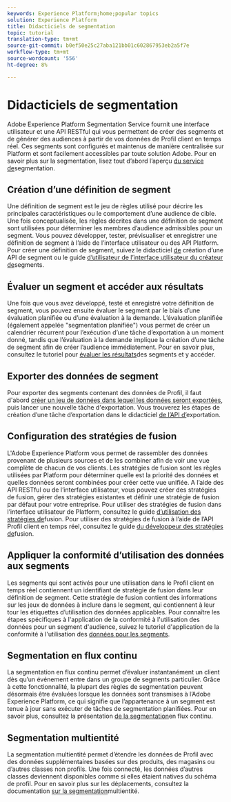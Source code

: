 ```yaml
---
keywords: Experience Platform;home;popular topics
solution: Experience Platform
title: Didacticiels de segmentation
topic: tutorial
translation-type: tm+mt
source-git-commit: b0ef50e25c27aba121bb01c602867953eb2a5f7e
workflow-type: tm+mt
source-wordcount: '556'
ht-degree: 8%

---
```



# Didacticiels de segmentation

Adobe Experience Platform Segmentation Service fournit une interface utilisateur et une API RESTful qui vous permettent de créer des segments et de générer des audiences à partir de vos données de Profil client en temps réel. Ces segments sont configurés et maintenus de manière centralisée sur Platform et sont facilement accessibles par toute solution Adobe. Pour en savoir plus sur la segmentation, lisez tout d’abord l’aperçu [du service de](../segmentation/home.md)segmentation.

## Création d’une définition de segment

Une définition de segment est le jeu de règles utilisé pour décrire les principales caractéristiques ou le comportement d’une audience de cible. Une fois conceptualisée, les règles décrites dans une définition de segment sont utilisées pour déterminer les membres d’audience admissibles pour un segment. Vous pouvez développer, tester, prévisualiser et enregistrer une définition de segment à l’aide de l’interface utilisateur ou des API Platform. Pour créer une définition de segment, suivez le didacticiel [de](../segmentation/tutorials/create-a-segment.md) création d’une API de segment ou le guide [d’utilisateur de l’interface utilisateur du créateur de](../segmentation/ui/overview.md)segments.

## Évaluer un segment et accéder aux résultats

Une fois que vous avez développé, testé et enregistré votre définition de segment, vous pouvez ensuite évaluer le segment par le biais d’une évaluation planifiée ou d’une évaluation à la demande. L’évaluation planifiée (également appelée &quot;segmentation planifiée&quot;) vous permet de créer un calendrier récurrent pour l’exécution d’une tâche d’exportation à un moment donné, tandis que l’évaluation à la demande implique la création d’une tâche de segment afin de créer l’audience immédiatement. Pour en savoir plus, consultez le tutoriel pour [évaluer les résultats](../segmentation/tutorials/evaluate-a-segment.md)des segments et y accéder.

## Exporter des données de segment

Pour exporter des segments contenant des données de Profil, il faut d&#39;abord [créer un jeu de données dans lequel les données seront exportées](../segmentation/tutorials/create-dataset-export-segment.md), puis lancer une nouvelle tâche d&#39;exportation. Vous trouverez les étapes de création d’une tâche d’exportation dans le didacticiel [de l’API d’](../segmentation/tutorials/export-data.md)exportation.

## Configuration des stratégies de fusion

L&#39;Adobe Experience Platform vous permet de rassembler des données provenant de plusieurs sources et de les combiner afin de voir une vue complète de chacun de vos clients. Les stratégies de fusion sont les règles utilisées par Platform pour déterminer quelle est la priorité des données et quelles données seront combinées pour créer cette vue unifiée. A l’aide des API RESTful ou de l’interface utilisateur, vous pouvez créer des stratégies de fusion, gérer des stratégies existantes et définir une stratégie de fusion par défaut pour votre entreprise. Pour utiliser des stratégies de fusion dans l’interface utilisateur de Platform, consultez le guide [d’utilisation des stratégies de](../profile/ui/merge-policies.md)fusion. Pour utiliser des stratégies de fusion à l’aide de l’API Profil client en temps réel, consultez le guide [du développeur des stratégies de](../profile/api/merge-policies.md)fusion.

## Appliquer la conformité d’utilisation des données aux segments

Les segments qui sont activés pour une utilisation dans le Profil client en temps réel contiennent un identifiant de stratégie de fusion dans leur définition de segment. Cette stratégie de fusion contient des informations sur les jeux de données à inclure dans le segment, qui contiennent à leur tour les étiquettes d’utilisation des données applicables. Pour connaître les étapes spécifiques à l&#39;application de la conformité à l&#39;utilisation des données pour un segment d&#39;audience, suivez le tutoriel d&#39;application de la conformité à l&#39;utilisation des [données pour les segments](../segmentation/tutorials/governance.md).

## Segmentation en flux continu

La segmentation en flux continu permet d’évaluer instantanément un client dès qu’un événement entre dans un groupe de segments particulier. Grâce à cette fonctionnalité, la plupart des règles de segmentation peuvent désormais être évaluées lorsque les données sont transmises à l’Adobe Experience Platform, ce qui signifie que l’appartenance à un segment est tenue à jour sans exécuter de tâches de segmentation planifiées. Pour en savoir plus, consultez la présentation [de la segmentation](../segmentation/api/streaming-segmentation.md)en flux continu.

## Segmentation multientité

La segmentation multientité permet d’étendre les données de Profil avec des données supplémentaires basées sur des produits, des magasins ou d’autres classes non profils. Une fois connecté, les données d’autres classes deviennent disponibles comme si elles étaient natives du schéma de profil. Pour en savoir plus sur les déplacements, consultez la documentation [sur la segmentation](../segmentation/multi-entity-segmentation.md)multientité.